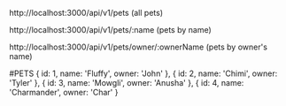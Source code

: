 http://localhost:3000/api/v1/pets (all pets)

http://localhost:3000/api/v1/pets/:name (pets by name)

http://localhost:3000/api/v1/pets/owner/:ownerName (pets by owner's name)


#PETS
  { id: 1, name: 'Fluffy', owner: 'John' },
  { id: 2, name: 'Chimi', owner: 'Tyler' },
  { id: 3, name: 'Mowgli', owner: 'Anusha' },
  { id: 4, name: 'Charmander', owner: 'Char' }